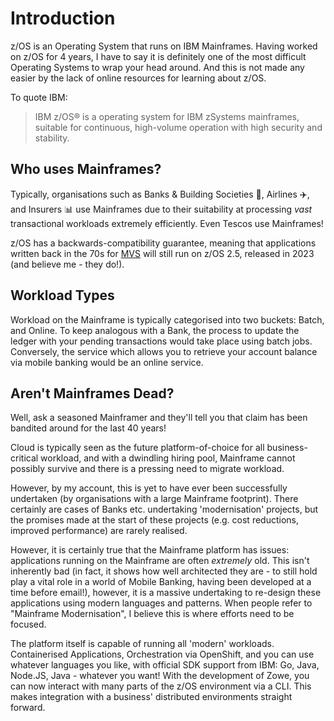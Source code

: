 # Introduction

z/OS is an Operating System that runs on IBM Mainframes. Having worked on z/OS for 4 years, I have to say it is definitely one of the most difficult Operating Systems to wrap your head around. And this is not made any easier by the lack of online resources for learning about z/OS.

To quote IBM:
>IBM z/OS® is a operating system for IBM zSystems mainframes, suitable for continuous, high-volume operation with high security and stability.

## Who uses Mainframes?

Typically, organisations such as Banks & Building Societies :bank:, Airlines :airplane:, and Insurers :bar_chart: use Mainframes due to their suitability at processing _vast_ transactional workloads extremely efficiently. Even Tescos use Mainframes!

z/OS has a backwards-compatibility guarantee, meaning that applications written back in the 70s for [MVS](https://en.wikipedia.org/wiki/MVS#Evolution_of_MVS) will still run on z/OS 2.5, released in 2023 (and believe me - they do!).

## Workload Types

Workload on the Mainframe is typically categorised into two buckets: Batch, and Online. To keep analogous with a Bank, the process to update the ledger with your pending transactions would take place using batch jobs. Conversely, the service which allows you to retrieve your account balance via mobile banking would be an online service.

## Aren't Mainframes Dead?

Well, ask a seasoned Mainframer and they'll tell you that claim has been bandited around for the last 40 years!

Cloud is typically seen as the future platform-of-choice for all business-critical workload, and with a dwindling hiring pool, Mainframe cannot possibly survive and there is a pressing need to migrate workload.

However, by my account, this is yet to have ever been successfully undertaken (by organisations with a large Mainframe footprint). There certainly are cases of Banks etc. undertaking 'modernisation' projects, but the promises made at the start of these projects (e.g. cost reductions, improved performance) are rarely realised.

However, it is certainly true that the Mainframe platform has issues: applications running on the Mainframe are often _extremely_ old. This isn't inherently bad (in fact, it shows how well architected they are - to still hold play a vital role in a world of Mobile Banking, having been developed at a time before email!), however, it is a massive undertaking to re-design these applications using modern languages and patterns. When people refer to "Mainframe Modernisation", I believe this is where efforts need to be focused.

The platform itself is capable of running all 'modern' workloads. Containerised Applications, Orchestration via OpenShift, and you can use whatever languages you like, with official SDK support from IBM: Go, Java, Node.JS, Java - whatever you want! With the development of Zowe, you can now interact with many parts of the z/OS environment via a CLI. This makes integration with a business' distributed environments straight forward.

